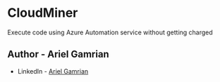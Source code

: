 # CloudMiner
Execute code using Azure Automation service without getting charged

## Author - Ariel Gamrian
* LinkedIn - [Ariel Gamrian](https://www.linkedin.com/in/ariel-gamrian/)